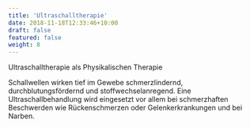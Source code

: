```yaml
---
title: 'Ultraschalltherapie'
date: 2018-11-18T12:33:46+10:00
draft: false
featured: false
weight: 8
---
```


Ultraschalltherapie als Physikalischen Therapie

Schallwellen wirken tief im Gewebe schmerzlindernd, durchblutungsfördernd und stoffwechselanregend. Eine Ultraschallbehandlung wird eingesetzt vor allem bei schmerzhaften Beschwerden wie Rückenschmerzen oder Gelenkerkrankungen und bei Narben.
